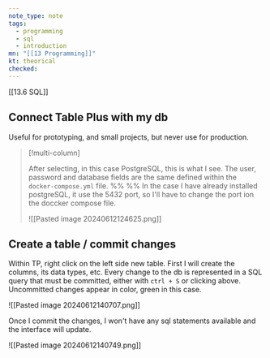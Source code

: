 ```yaml
---
note_type: note
tags:
  - programming
  - sql
  - introduction
mn: "[[13 Programming]]"
kt: theorical
checked: 
---
```

[[13.6 SQL]]

## Connect Table Plus with my db 
Useful for prototyping, and small projects, but never use for production. 

>[!multi-column]
>
>After selecting, in this case PostgreSQL, this is what I see. The user, password and database fields are the same defined within the `docker-compose.yml` file. 
>%% %%
>In the case I have already installed postgreSQL, it use the 5432 port, so I'll have to change the port ion the doccker compose file.
>
>![[Pasted image 20240612124625.png]]

## Create a table / commit changes
Within TP, right click on the left side new table.  First I will create the columns, its data types, etc. Every change to the db is represented in a SQL query that must be committed, either with `ctrl + S` or clicking above. Uncommitted changes appear in color, green in this case. 

![[Pasted image 20240612140707.png]]

Once I commit the changes, I won't have any sql statements available and the interface will update.

![[Pasted image 20240612140749.png]]

